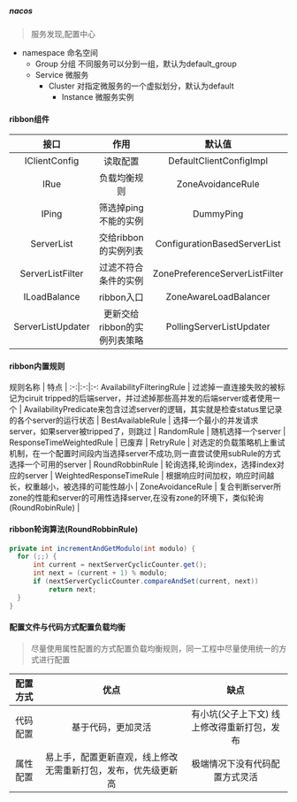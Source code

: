 ##### nacos
> 服务发现,配置中心
* namespace 命名空间
  * Group 分组 不同服务可以分到一组，默认为default_group
  * Service 微服务
    * Cluster 对指定微服务的一个虚拟划分，默认为default
      * Instance 微服务实例


#### ribbon组件
接口 | 作用 | 默认值
:-:|:-:|:-:
IClientConfig | 读取配置 | DefaultClientConfigImpl |
IRue | 负载均衡规则 | ZoneAvoidanceRule |
IPing | 筛选掉ping不能的实例 | DummyPing |
ServerList<Server> | 交给ribbon的实例列表 | ConfigurationBasedServerList |
ServerListFilter<Server> | 过滤不符合条件的实例 | ZonePreferenceServerListFilter |
ILoadBalance | ribbon入口 | ZoneAwareLoadBalancer |
ServerListUpdater | 更新交给ribbon的实例列表策略 | PollingServerListUpdater |


#### ribbon内置规则
规则名称 | 特点 | 
:-:|:-:|:-:
AvailabilityFilteringRule | 过滤掉一直连接失败的被标记为ciruit tripped的后端server，并过滤掉那些高并发的后端server或者使用一个 |
AvailabilityPredicate来包含过滤server的逻辑，其实就是检查status里记录的各个server的运行状态 | 
BestAvailableRule | 选择一个最小的并发请求server，如果server被tripped了，则跳过 | 
RandomRule | 随机选择一个server | 
ResponseTimeWeightedRule | 已废弃 |
RetryRule | 对选定的负载策略机上重试机制，在一个配置时间段内当选择server不成功,则一直尝试使用subRule的方式选择一个可用的server | 
RoundRobbinRule | 轮询选择,轮询index，选择index对应的server | 
WeightedResponseTimeRule | 根据响应时间加权，响应时间越长，权重越小，被选择的可能性越小 |
ZoneAvoidanceRule | 复合判断server所zone的性能和server的可用性选择server,在没有zone的环境下，类似轮询(RoundRobinRule) | 

#### ribbon轮询算法(RoundRobbinRule)
```java
private int incrementAndGetModulo(int modulo) {
  for (;;) {
      int current = nextServerCyclicCounter.get();
      int next = (current + 1) % modulo;
      if (nextServerCyclicCounter.compareAndSet(current, next))
          return next;
  }
}
```

#### 配置文件与代码方式配置负载均衡
> 尽量使用属性配置的方式配置负载均衡规则，同一工程中尽量使用统一的方式进行配置

配置方式 | 优点 | 缺点
:-:|:-:|:-:
代码配置 | 基于代码，更加灵活 | 有小坑(父子上下文) 线上修改得重新打包，发布|
属性配置 | 易上手，配置更新直观，线上修改无需重新打包，发布，优先级更新高 | 极端情况下没有代码配置方式灵活 |
